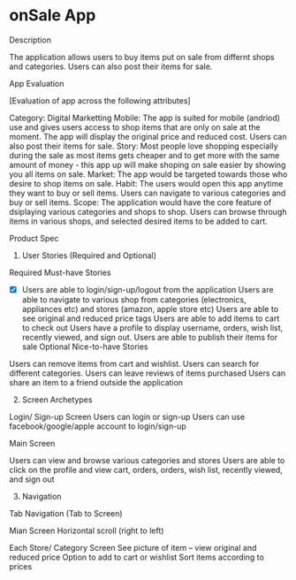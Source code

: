 # onSale App

Description

The application allows users to buy items put on sale from differnt shops and categories. 
Users can also post their items for sale.

App Evaluation

[Evaluation of app across the following attributes]

Category: Digital Marketting 
Mobile: The app is suited for mobile (andriod) use and gives users access to shop items that are only on sale at the moment. The app will display the original price and reduced cost. Users can also post their items for sale.
Story: Most people love shopping especially during the sale as most items gets cheaper and to get more with the same amount of money - this app up will make shoping on sale easier by showing you all items on sale.
Market: The app would be targeted towards those who desire to shop items on sale.
Habit: The users would open this app anytime they want to buy or sell items. Users can navigate to various categories and buy or sell items.
Scope: The application would have the core feature of dsiplaying various categories and shops to shop. Users can browse through items in various shops, and selected desired items to be added to cart. 

Product Spec

1. User Stories (Required and Optional)

Required Must-have Stories

 *[x] Users are able to login/sign-up/logout from the application
 Users are able to navigate to various shop from categories (electronics, appliances etc) and stores (amazon, apple store etc)
 Users are able to see original and reduced price tags 
 Users are able to add items to cart to check out 
 Users have a profile to display username, orders, wish list, recently viewed, and sign out. 
 Users are able to publish their items for sale 
 Optional Nice-to-have Stories

 Users can remove items from cart and wishlist.
 Users can search for different categories.
 Users can leave reviews of items purchased
 Users can share an item to a friend outside the application
 
2. Screen Archetypes

Login/ Sign-up Screen
Users can login or sign-up
Users can use facebook/google/apple account to login/sign-up

Main Screen

Users can view and browse various categories and stores
Users are able to click on the profile and view cart, orders, orders, wish list, recently viewed, and sign out


3. Navigation

Tab Navigation (Tab to Screen)

Mian Screen
Horizontal scroll (right to left) 

Each Store/ Category Screen
See picture of item – view original and reduced price 
Option to add to cart or wishlist
Sort items according to prices

